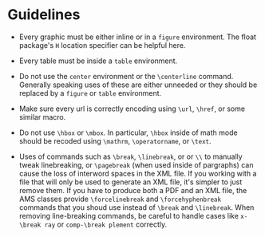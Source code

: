 # Guidelines

* Every graphic must be either inline or in a `figure` environment.  The
  float package's `H` location specifier can be helpful here.

* Every table must be inside a `table` environment.

* Do not use the `center` environment or the `\centerline` command.
  Generally speaking uses of these are either unneeded or they should
  be replaced by a `figure` or `table` environment.

* Make sure every url is correctly encoding using `\url`, `\href`, or
  some similar macro.

* Do not use `\hbox` or `\mbox`.  In particular, `\hbox` inside of
  math mode should be recoded using `\mathrm`, `\operatorname`, or
  `\text`.
  
* Uses of commands such as `\break`, `\linebreak`, or or `\\` to
  manually tweak linebreaking, or `\pagebreak` (when used inside of
  pargraphs) can cause the loss of interword spaces in the XML file.
  If you working with a file that will only be used to generate an XML
  file, it's simpler to just remove them.  If you have to produce both
  a PDF and an XML file, the AMS classes provide `\forcelinebreak` and
  `\forcehyphenbreak` commands that you shoud use instead of `\break`
  and `\linebreak`.  When removing line-breaking commands, be careful
  to handle cases like `x-\break ray` or `comp-\break plement`
  correctly.
